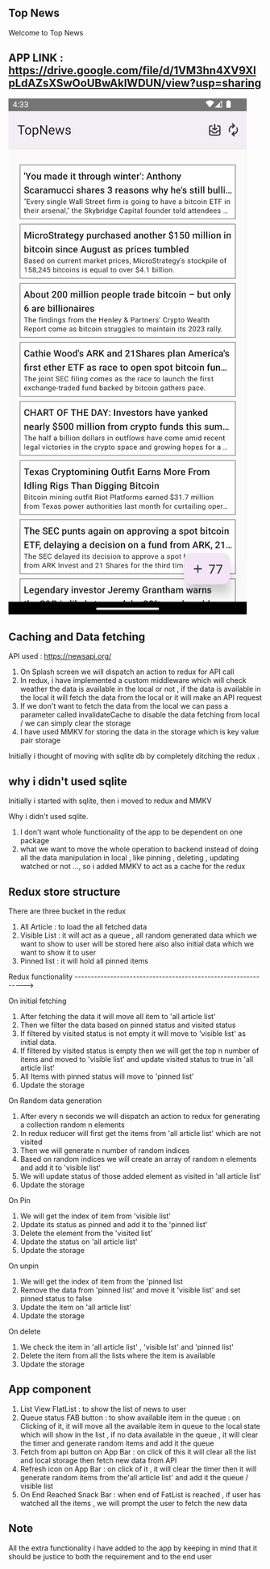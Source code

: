 ## Top News
Welcome to Top News 
## APP LINK : https://drive.google.com/file/d/1VM3hn4XV9XlpLdAZsXSwOoUBwAkIWDUN/view?usp=sharing

![Alt text](./app-img/appImg.png?raw=true "Top News")
## Caching and Data fetching
API used : https://newsapi.org/

1. On Splash screen we will dispatch an action to redux for API call
2. In redux, i have implemented a custom middleware which will check weather the data is available in the local or not , if the data is available in the local it will fetch the data from the local or it will make an API request 
3. If we don't want to fetch the data from the local we can pass a parameter called invalidateCache to disable the data fetching from local / we can simply clear the storage 
4. I have used MMKV for storing the data in the storage which is key value pair storage

Initially i thought of moving with sqlite db by completely ditching the redux .

## why i didn't used sqlite 
Initially i started with sqlite, then i moved to redux and MMKV

Why i didn't used sqlite.

1. I don't want whole functionality of the app to be dependent on one package
2. what we want to move the whole operation to backend  instead of doing all the data manipulation in local , like pinning , deleting , updating watched or not ..., so i added MMKV to act as a cache for the redux 

## Redux store structure
There are three bucket in the redux

1. All Article : to load the all fetched data 
2. Visible List : it will act as a queue ,  all random generated data which we want to show to user will be stored here also also initial data which we want to show it to user
3. Pinned list : it will hold all pinned items 

Redux functionality 
-------------------------------------------------------------->

On initial fetching

1. After fetching the data it will move all item to  'all article list'
2. Then we filter the data based on pinned status and visited status 
3. If filtered by visited status is not empty it will move to 'visible list' as initial data.
4. If filtered by visited status is empty then we will get the top n number of items and moved to 'visible list' and update visited status to true in 'all article list'
5. All Items with pinned status will move to 'pinned list'
6. Update the storage

On Random data generation 

1. After every n seconds we will dispatch an action to redux for generating a collection random n elements 
2. In redux reducer will first get the items from 'all article list' which are not visited 
3. Then we will generate n number of random indices 
4. Based on random indices we will create an array of random n elements and add it to 'visible list'
5. We will update status of those added element as visited in  'all article list'
6. Update the storage

On Pin 

1. We will get the index of item from 'visible list' 
2. Update its status as pinned and add it to the 'pinned list'
3. Delete the element from the 'visited list'
4. Update the status on 'all article list'
5. Update the storage

On unpin 

1. We will get the index of item from the 'pinned list
2. Remove the data from 'pinned list' and move it 'visible list' and set pinned status to false
3. Update the item on 'all article list'
4. Update the storage

On delete

1. We check the item in 'all article list' , 'visible lst' and 'pinned list'
2. Delete the item from all the lists where the item is available
3. Update the storage 

## App component

1. List View FlatList : to show the list of news to user 
2. Queue status FAB button : to show available item in the queue : on Clicking of it, it will move all the available item in queue to the local state which will show in the list , if no data available in the queue , it will clear the timer and generate random items and add it the queue
3. Fetch from api button on App Bar : on click of this it will clear all the list and local storage then fetch new data from API
4. Refresh icon on App Bar :  on click of it , it will clear the timer then it will  generate random items from the'all article list' and add it the queue / visible list 
5. On End Reached Snack Bar : when end of FatList is reached  , if user has watched all the items , we will prompt the user to fetch the new data 

## Note ##

All the extra functionality i have added to the app by keeping in mind that it should be justice to both the requirement and to the end user 

